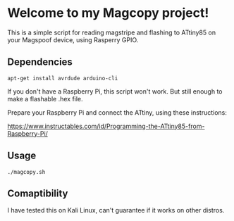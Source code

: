 # Welcome to my Magcopy project!

This is a simple script for reading magstripe and flashing to ATtiny85 on your Magspoof device, using Rasperry GPIO.

## Dependencies

```
apt-get install avrdude arduino-cli
```

If you don't have a Raspberry Pi, this script won't work. But still enough to make a flashable .hex file.

Prepare your Raspberry Pi and connect the ATtiny, using these instructions:

https://www.instructables.com/id/Programming-the-ATtiny85-from-Raspberry-Pi/

## Usage

`./magcopy.sh`

## Comaptibility

I have tested this on Kali Linux, can't guarantee if it works on other distros.
